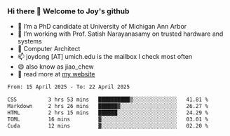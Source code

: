 ### Hi there 👋 Welcome to Joy's github

- 🔭 I’m a PhD candidate at University of Michigan Ann Arbor
- 🌱 I’m working with Prof. Satish Narayanasamy on trusted hardware and systems
- 👯 Computer Architect
- 📫 joydong [AT] umich.edu is the mailbox I check most often
- 😄 also know as jiao_chew
- 💬 read more at [my website](https://joydddd.github.io/)
<!--START_SECTION:waka-->

```txt
From: 15 April 2025 - To: 22 April 2025

CSS          3 hrs 53 mins   ██████████▒░░░░░░░░░░░░░░   41.81 %
Markdown     2 hrs 26 mins   ██████▓░░░░░░░░░░░░░░░░░░   26.27 %
HTML         2 hrs 15 mins   ██████░░░░░░░░░░░░░░░░░░░   24.29 %
TOML         16 mins         ▓░░░░░░░░░░░░░░░░░░░░░░░░   03.01 %
Cuda         12 mins         ▓░░░░░░░░░░░░░░░░░░░░░░░░   02.20 %
```

<!--END_SECTION:waka-->
